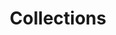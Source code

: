 ---
layout: pattern
categories: [patterns, buttons]
title: Collections
type: [sub-nav-item]
permalink: /patterns/collections/
overview: A collection of highlight  options.
variations: true
description: |
  A collection displays a compact list of multiple related items like articles or events. The list links each item to its original source.

  The collection component offers users a way to view short descriptions of related content, providing a simple way to access the original source to learn more. 
  
  It’s useful when you want to highlight information like articles, events, or documents that appear elsewhere on your website or from other sources. Each item in the collection includes a headline that links to another page and (optionally) a small image, descriptive text, and metadata such as date, time, byline, and tags. Items in a collection should be related. This could be by publication date (for instance, all the content was posted in the last week), by content type (all articles, events, or blog posts), or by subject (all items relate to the same topic or theme). Be selective about what content you show in each collection. Except in the case of search results, consider limiting the number of items in each collection to six or fewer.
usa-link: "https://designsystem.digital.gov/components/collection/"


jekyll: |

  "{% include patterns/highlights/highlights.md %}"
### Paths to view design and code... 
## designimg: can be used to show an image of the design until a coded version can be created. The htmlpath & csspath should be located in the pattens folder. Read more about creating coded components in /docs/creating-patterns 
# designimg: 
htmlpath: patterns/highlights/highlights.md
csspath: patterns/highlights/index.scss
---